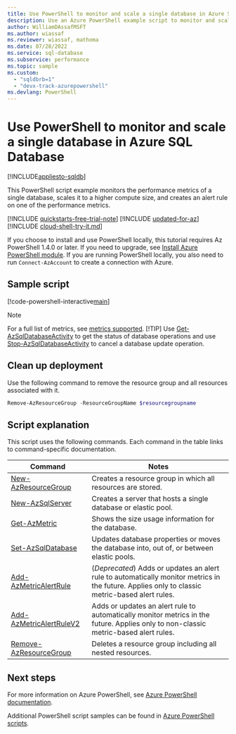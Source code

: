 ```yaml
---
title: Use PowerShell to monitor and scale a single database in Azure SQL Database
description: Use an Azure PowerShell example script to monitor and scale a single database in Azure SQL Database.
author: WilliamDAssafMSFT
ms.author: wiassaf
ms.reviewer: wiassaf, mathoma
ms.date: 07/28/2022
ms.service: sql-database
ms.subservice: performance
ms.topic: sample
ms.custom:
  - "sqldbrb=1"
  - "devx-track-azurepowershell"
ms.devlang: PowerShell
---
```


# Use PowerShell to monitor and scale a single database in Azure SQL Database

[!INCLUDE[appliesto-sqldb](../../includes/appliesto-sqldb.md)]

This PowerShell script example monitors the performance metrics of a single database, scales it to a higher compute size, and creates an alert rule on one of the performance metrics.

[!INCLUDE [quickstarts-free-trial-note](../../includes/quickstarts-free-trial-note.md)]
[!INCLUDE [updated-for-az](../../includes/updated-for-az.md)]
[!INCLUDE [cloud-shell-try-it.md](../../includes/cloud-shell-try-it.md)]

If you choose to install and use PowerShell locally, this tutorial requires Az PowerShell 1.4.0 or later. If you need to upgrade, see [Install Azure PowerShell module](/powershell/azure/install-az-ps). If you are running PowerShell locally, you also need to run `Connect-AzAccount` to create a connection with Azure.

## Sample script

[!code-powershell-interactive[main](~/../powershell_scripts/sql-database/monitor-and-scale-database/monitor-and-scale-database.ps1?highlight=15-16 "Monitor and scale single database")]

> [!NOTE]
> For a full list of metrics, see [metrics supported](/azure/azure-monitor/essentials/metrics-supported#microsoftsqlserversdatabases).
> [!TIP]
> Use [Get-AzSqlDatabaseActivity](/powershell/module/az.sql/get-azsqldatabaseactivity) to get the status of database operations and use [Stop-AzSqlDatabaseActivity](/powershell/module/az.sql/stop-azsqldatabaseactivity) to cancel a database update operation.

## Clean up deployment

Use the following command to remove  the resource group and all resources associated with it.

```powershell
Remove-AzResourceGroup -ResourceGroupName $resourcegroupname
```

## Script explanation

This script uses the following commands. Each command in the table links to command-specific documentation.

| Command | Notes |
|---|---|
| [New-AzResourceGroup](/powershell/module/az.resources/new-azresourcegroup) | Creates a resource group in which all resources are stored. |
| [New-AzSqlServer](/powershell/module/az.sql/new-azsqlserver) | Creates a server that hosts a single database or elastic pool. |
| [Get-AzMetric](/powershell/module/az.monitor/get-azmetric) | Shows the size usage information for the database.|
| [Set-AzSqlDatabase](/powershell/module/az.sql/set-azsqldatabase) | Updates database properties or moves the database into, out of, or between elastic pools. |
| [Add-AzMetricAlertRule](/powershell/module/az.monitor/add-azmetricalertrule) | (*Deprecated*) Adds or updates an alert rule to automatically monitor metrics in the future. Applies only to classic metric-based alert rules. |
| [Add-AzMetricAlertRuleV2](/powershell/module/az.monitor/add-azmetricalertruleV2) | Adds or updates an alert rule to automatically monitor metrics in the future. Applies only to non-classic metric-based alert rules. |
| [Remove-AzResourceGroup](/powershell/module/az.resources/remove-azresourcegroup) | Deletes a resource group including all nested resources. |


## Next steps

For more information on Azure PowerShell, see [Azure PowerShell documentation](/powershell/azure/).

Additional PowerShell script samples can be found in [Azure PowerShell scripts](../powershell-script-content-guide.md).

